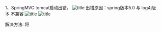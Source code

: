 1、SpringMVC tomcat启动出错。
![title](https://i.loli.net/2019/12/02/N3oVJkwI2n6g8F4.png)
出错原因：spring版本5.0 与 log4j版本 不兼容
![title](https://i.loli.net/2019/12/02/ljHxB4m5rRyAtJG.png)
![title](https://i.loli.net/2019/12/02/lnTfOyQZNmuwkXc.png)

解决方法:
将